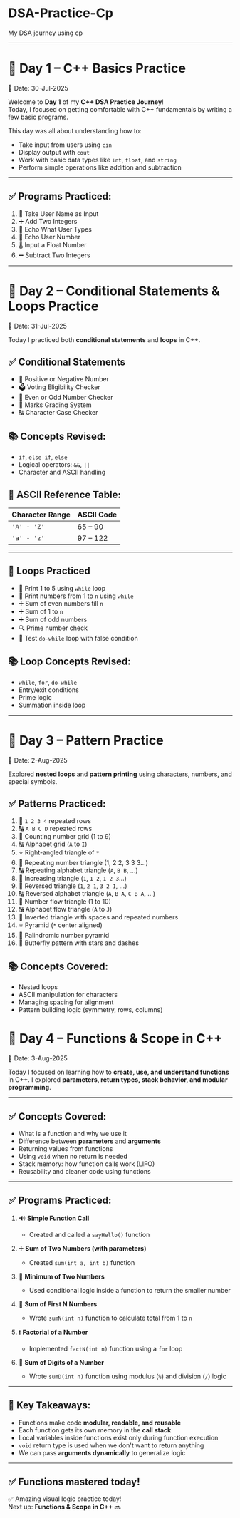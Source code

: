 # DSA-Practice-Cp
My DSA journey using cp

---

# 🚀 Day 1 – C++ Basics Practice  
📅 Date: 30-Jul-2025

Welcome to **Day 1** of my **C++ DSA Practice Journey**!  
Today, I focused on getting comfortable with C++ fundamentals by writing a few basic programs.

This day was all about understanding how to:
- Take input from users using `cin`
- Display output with `cout`
- Work with basic data types like `int`, `float`, and `string`
- Perform simple operations like addition and subtraction

---

## ✅ Programs Practiced:

1. 🧑 Take User Name as Input  
2. ➕ Add Two Integers  
3. 💬 Echo What User Types  
4. 🔢 Echo User Number  
5. 🌡️ Input a Float Number  
6. ➖ Subtract Two Integers  

---

# 🚀 Day 2 – Conditional Statements & Loops Practice  
📅 Date: 31-Jul-2025

Today I practiced both **conditional statements** and **loops** in C++.

## ✅ Conditional Statements
- 🔢 Positive or Negative Number  
- 🗳️ Voting Eligibility Checker  
- 🔁 Even or Odd Number Checker  
- 📝 Marks Grading System  
- 🔠 Character Case Checker  

## 📚 Concepts Revised:
- `if`, `else if`, `else`
- Logical operators: `&&`, `||`
- Character and ASCII handling

## 🔡 ASCII Reference Table:

| Character Range | ASCII Code |
|-----------------|------------|
| `'A' - 'Z'`     | 65 – 90    |
| `'a' - 'z'`     | 97 – 122   |

---

## 🔁 Loops Practiced

- 🔁 Print 1 to 5 using `while` loop  
- 🔢 Print numbers from 1 to `n` using `while`  
- ➕ Sum of even numbers till `n`  
- ➕ Sum of 1 to `n`  
- ➕ Sum of odd numbers  
- 🔍 Prime number check  
- 👋 Test `do-while` loop with false condition

## 📚 Loop Concepts Revised:
- `while`, `for`, `do-while`
- Entry/exit conditions
- Prime logic
- Summation inside loop

---

# 🚀 Day 3 – Pattern Practice  
📅 Date: 2-Aug-2025

Explored **nested loops** and **pattern printing** using characters, numbers, and special symbols.

## ✅ Patterns Practiced:

1. 🔢 `1 2 3 4` repeated rows  
2. 🔠 `A B C D` repeated rows  
3. 🔢 Counting number grid (1 to 9)  
4. 🔠 Alphabet grid (`A` to `I`)  
5. ⭐ Right-angled triangle of `*`  
6. 🔢 Repeating number triangle (1, 2 2, 3 3 3...)  
7. 🔠 Repeating alphabet triangle (`A`, `B B`, ...)  
8. 🔢 Increasing triangle (`1`, `1 2`, `1 2 3`...)  
9. 🔢 Reversed triangle (`1`, `2 1`, `3 2 1`, ...)  
10. 🔠 Reversed alphabet triangle (`A`, `B A`, `C B A`, ...)  
11. 🔢 Number flow triangle (1 to 10)  
12. 🔠 Alphabet flow triangle (`A` to `J`)  
13. 🔢 Inverted triangle with spaces and repeated numbers  
14. ⭐ Pyramid (`*` center aligned)  
15. 🔢 Palindromic number pyramid  
16. 🦋 Butterfly pattern with stars and dashes

## 📚 Concepts Covered:
- Nested loops
- ASCII manipulation for characters
- Managing spacing for alignment
- Pattern building logic (symmetry, rows, columns)


# 🚀 Day 4 – Functions & Scope in C++  
📅 Date: 3-Aug-2025

Today I focused on learning how to **create, use, and understand functions** in C++. I explored **parameters, return types, stack behavior, and modular programming**.

---

## ✅ Concepts Covered:

- What is a function and why we use it  
- Difference between **parameters** and **arguments**  
- Returning values from functions  
- Using `void` when no return is needed  
- Stack memory: how function calls work (LIFO)  
- Reusability and cleaner code using functions

---

## ✅ Programs Practiced:

1. 🔊 **Simple Function Call**  
   - Created and called a `sayHello()` function

2. ➕ **Sum of Two Numbers (with parameters)**  
   - Created `sum(int a, int b)` function

3. 🔽 **Minimum of Two Numbers**  
   - Used conditional logic inside a function to return the smaller number

4. 🔢 **Sum of First N Numbers**  
   - Wrote `sumN(int n)` function to calculate total from 1 to `n`

5. ❗ **Factorial of a Number**  
   - Implemented `factN(int n)` function using a `for` loop

6. 🔢 **Sum of Digits of a Number**  
   - Wrote `sumD(int n)` function using modulus (`%`) and division (`/`) logic

---

## 🧠 Key Takeaways:

- Functions make code **modular, readable, and reusable**
- Each function gets its own memory in the **call stack**
- Local variables inside functions exist only during function execution
- `void` return type is used when we don't want to return anything
- We can pass **arguments dynamically** to generalize logic

---

✅ Functions mastered today! 
---

✅ Amazing visual logic practice today!  
Next up: **Functions & Scope in C++** 🔜
